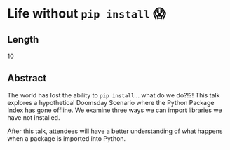 # Life without `pip install` 😱

## Length

10

## Abstract

The world has lost the ability to `pip install`... what do we do?!?! This talk explores a hypothetical Doomsday Scenario where the Python Package Index has gone offline. We examine three ways we can import libraries we have not installed.

After this talk, attendees will have a better understanding of what happens when a package is imported into Python.
